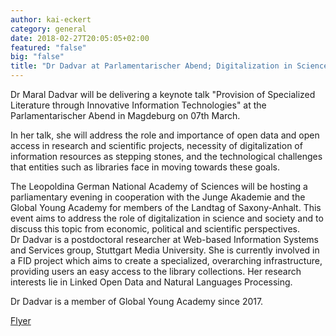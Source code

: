 ```yaml
---
author: kai-eckert
category: general
date: 2018-02-27T20:05:05+02:00
featured: "false"
big: "false"
title: "Dr Dadvar at Parlamentarischer Abend; Digitalization in Science and Society"
---
```

Dr Maral Dadvar will be delivering a keynote talk "Provision of Specialized Literature through Innovative Information Technologies" at the Parlamentarischer Abend in Magdeburg on 07th March. 
<!--more-->

In her talk, she will address the role and importance of open data and open access in research and scientific projects, necessity of digitalization of information resources as stepping stones, and the technological challenges that entities such as libraries face in moving towards these goals.  

The Leopoldina German National Academy of Sciences will be hosting a parliamentary evening in cooperation with the Junge Akademie and the Global Young Academy for members of the Landtag of Saxony-Anhalt. This event aims to address the role of digitalization in science and society and to discuss this topic from economic, political and scientific perspectives.   
Dr Dadvar is a postdoctoral researcher at Web-based Information Systems and Services group, Stuttgart Media University. She is currently involved in a FID project which aims to create a specialized, overarching infrastructure, providing users an easy access to the library collections. Her research interests lie in Linked Open Data and Natural Languages Processing. 

Dr Dadvar is a member of Global Young Academy since 2017. 

[Flyer](/files/Flyer_Parlamentarischer_Abend_2018.pdf)

